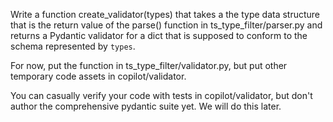 Write a function create_validator(types) that takes a the type data structure 
that is the return value of the parse() function in ts_type_filter/parser.py and returns a Pydantic validator for a dict that is supposed to conform to the schema represented by `types`.

For now, put the function in ts_type_filter/validator.py, but put other temporary code assets in copilot/validator.

You can casually verify your code with tests in copilot/validator, but don't author the comprehensive pydantic suite yet. We will do this later.
